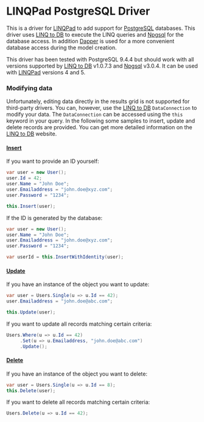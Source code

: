 # LINQPad PostgreSQL Driver

This is a driver for [LINQPad](https://www.linqpad.net) to add support for [PostgreSQL](http://www.postgresql.org) databases. This driver uses [LINQ to DB](https://github.com/linq2db/linq2db) to execute the LINQ queries and [Npgsql](http://www.npgsql.org) for the database access. In addition [Dapper](https://github.com/StackExchange/dapper-dot-net) is used for a more convenient database access during the model creation.

This driver has been tested with PostgreSQL 9.4.4 but should work with all versions supported by [LINQ to DB](https://github.com/linq2db/linq2db) v1.0.7.3 and [Npgsql](http://www.npgsql.org) v3.0.4. It can be used with [LINQPad](https://www.linqpad.net) versions 4 and 5.

### Modifying data

Unfortunately, editing data directly in the results grid is not supported for third-party drivers. You can, however, use the [LINQ to DB](https://github.com/linq2db/linq2db) `DataConnection` to modify your data. The `DataConnection` can be accessed using the `this` keyword in your query. In the following some samples to insert, update and delete records are provided. You can get more detailed information on the [LINQ to DB](https://github.com/linq2db/linq2db) website.

#### [Insert](https://github.com/linq2db/linq2db#insert)

If you want to provide an ID yourself:

```csharp
var user = new User();
user.Id = 42;
user.Name = "John Doe";
user.Emailaddress = "john.doe@xyz.com";
user.Password = "1234";

this.Insert(user);
```

If the ID is generated by the database:

```csharp
var user = new User();
user.Name = "John Doe";
user.Emailaddress = "john.doe@xyz.com";
user.Password = "1234";

var userId = this.InsertWithIdentity(user);
```

#### [Update](https://github.com/linq2db/linq2db#update)

If you have an instance of the object you want to update:

```csharp
var user = Users.Single(u => u.Id == 42);
user.Emailaddress = "john.doe@abc.com";

this.Update(user);
```

If you want to update all records matching certain criteria:

```csharp
Users.Where(u => u.Id == 42)
	 .Set(u => u.Emailaddress, "john.doe@abc.com")
	 .Update();
```

#### [Delete](https://github.com/linq2db/linq2db#delete)

If you have an instance of the object you want to delete:

```csharp
var user = Users.Single(u => u.Id == 8);
this.Delete(user);
```

If you want to delete all records matching certain criteria:

```csharp
Users.Delete(u => u.Id == 42);
```
